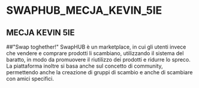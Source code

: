 # SWAPHUB_MECJA_KEVIN_5IE
## MECJA KEVIN 5IE

##"Swap toghether!"
SwapHUB è un marketplace, in cui gli utenti  invece che vendere e comprare prodotti  li scambiano, utilizzando il sistema del baratto, in modo da promuovere il riutilizzo dei prodotti e ridurre lo spreco. La piattaforma inoltre si basa anche sul concetto di community, permettendo anche la creazione di gruppi di scambio e anche di scambiare con amici specifici.
